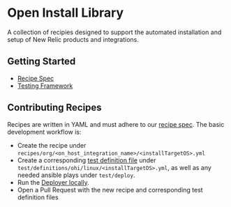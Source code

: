 # Open Install Library

A collection of recipies designed to support the automated installation and setup of New Relic products and integrations.

## Getting Started

* [Recipe Spec](./recipe-spec/recipe-spec.md)
* [Testing Framework](./test-framework/README.md)

## Contributing Recipes

Recipes are written in YAML and must adhere to our [recipe spec](./recipe-spec/recipe-spec.md). The basic development workflow is:

* Create the recipe under `recipes/org/<on_host_integration_name>/<installTargetOS>.yml`
* Create a corresponding [test definition file](https://github.com/newrelic/demo-deployer/tree/main/documentation/deploy_config) under `test/definitions/ohi/linux/<installTargetOS>.yml`, as well as any needed ansible plays under `test/deploy`.
* Run the [Deployer locally](test-framework/deployer.md).
* Open a Pull Request with the new recipe and corresponding test definition files
